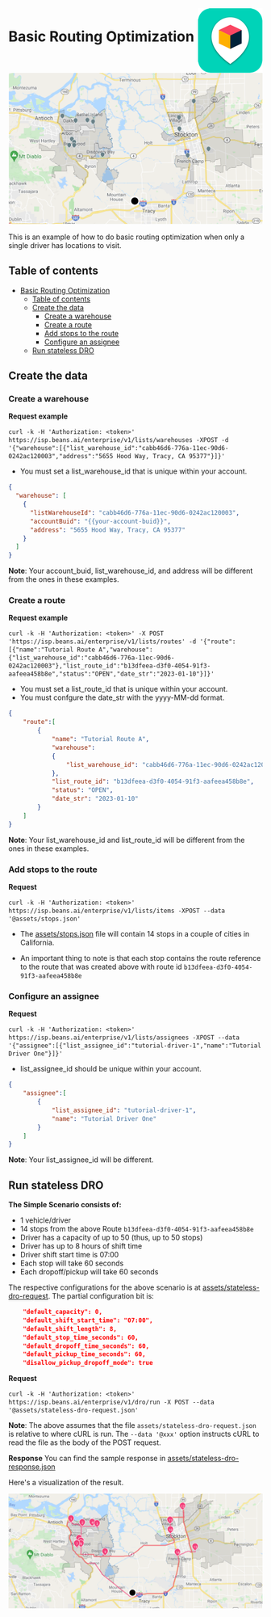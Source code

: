 <img src="../assets/images/beans-128x128.png" align="right" />

# Basic Routing Optimization

![stops-on-map](assets/images/stops-on-map.png)

This is an example of how to do basic routing optimization when only a single driver has locations to visit.


## Table of contents

- [Basic Routing Optimization](#basic-routing-optimization)
  - [Table of contents](#table-of-contents)
  - [Create the data](#create-the-data)
    - [Create a warehouse](#create-a-warehouse)
    - [Create a route](#create-a-route)
    - [Add stops to the route](#add-stops-to-the-route)
    - [Configure an assignee](#configure-an-assignee)
  - [Run stateless DRO](#run-stateless-dro)

## Create the data
### Create a warehouse

**Request example**

```
curl -k -H 'Authorization: <token>' https://isp.beans.ai/enterprise/v1/lists/warehouses -XPOST -d '{"warehouse":[{"list_warehouse_id":"cabb46d6-776a-11ec-90d6-0242ac120003","address":"5655 Hood Way, Tracy, CA 95377"}]}'
```

- You must set a list_warehouse_id that is unique within your account.

```json
{
  "warehouse": [
    {
      "listWarehouseId": "cabb46d6-776a-11ec-90d6-0242ac120003",
      "accountBuid": "{{your-account-buid}}",
      "address": "5655 Hood Way, Tracy, CA 95377"
    }
  ]
}
```

**Note**: Your account_buid, list_warehouse_id, and address will be different from the ones in these examples.

### Create a route

**Request example**

```
curl -k -H 'Authorization: <token>' -X POST 'https://isp.beans.ai/enterprise/v1/lists/routes' -d '{"route":[{"name":"Tutorial Route A","warehouse":{"list_warehouse_id":"cabb46d6-776a-11ec-90d6-0242ac120003"},"list_route_id":"b13dfeea-d3f0-4054-91f3-aafeea458b8e","status":"OPEN","date_str":"2023-01-10"}]}'
```

- You must set a list_route_id that is unique within your account.
- You must confgure the date_str with the yyyy-MM-dd format.

```json
{
    "route":[
        {
            "name": "Tutorial Route A",
            "warehouse":
            {
                "list_warehouse_id": "cabb46d6-776a-11ec-90d6-0242ac120003"
            },
            "list_route_id": "b13dfeea-d3f0-4054-91f3-aafeea458b8e",
            "status": "OPEN",
            "date_str": "2023-01-10"
        }
    ]
}
```

**Note**: Your list_warehouse_id and list_route_id will be different from the ones in these examples.

### Add stops to the route

**Request**

```
curl -k -H 'Authorization: <token>' https://isp.beans.ai/enterprise/v1/lists/items -XPOST --data '@assets/stops.json'
```

- The [assets/stops.json](assets/stops.json) file will contain 14 stops in a couple of cities in California.

- An important thing to note is that each stop contains the route reference to the route that was created above with route id `b13dfeea-d3f0-4054-91f3-aafeea458b8e`

### Configure an assignee

**Request**

```
curl -k -H 'Authorization: <token>' https://isp.beans.ai/enterprise/v1/lists/assignees -XPOST --data '{"assignee":[{"list_assignee_id":"tutorial-driver-1","name":"Tutorial Driver One"}]}'
```

- list_assignee_id should be unique within your account.

```json
{
    "assignee":[
        {
            "list_assignee_id": "tutorial-driver-1",
            "name": "Tutorial Driver One"
        }
    ]
}
```

**Note**: Your list_assignee_id will be different.

## Run stateless DRO

**The Simple Scenario consists of:**

- 1 vehicle/driver
- 14 stops from the above Route `b13dfeea-d3f0-4054-91f3-aafeea458b8e`
- Driver has a capacity of up to 50 (thus, up to 50 stops)
- Driver has up to 8 hours of shift time
- Driver shift start time is 07:00
- Each stop will take 60 seconds
- Each dropoff/pickup will take 60 seconds

The respective configurations for the above scenario is at [assets/stateless-dro-request](assets/stateless-dro-request.json). The partial configuration bit is:

```json
    "default_capacity": 0,
    "default_shift_start_time": "07:00",
    "default_shift_length": 8,
    "default_stop_time_seconds": 60,
    "default_dropoff_time_seconds": 60,
    "default_pickup_time_seconds": 60,
    "disallow_pickup_dropoff_mode": true
```

**Request**

```
curl -k -H 'Authorization: <token>' https://isp.beans.ai/enterprise/v1/dro/run -X POST --data '@assets/stateless-dro-request.json'
```

**Note**: The above assumes that the file `assets/stateless-dro-request.json` is relative to where cURL is run. The `--data '@xxx'` option instructs cURL to read the file as the body of the POST request.

**Response**
You can find the sample response in [assets/stateless-dro-response.json](assets/stateless-dro-response.json)


Here's a visualization of the result.

![Optimized Route](assets/images/optimized-route.png)

